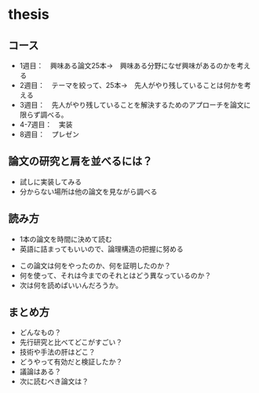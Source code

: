 # thesis
## コース
- 1週目：　興味ある論文25本→　興味ある分野になぜ興味があるのかを考える
- 2週目：　テーマを絞って、25本→　先人がやり残していることは何かを考える
- 3週目：　先人がやり残していることを解決するためのアプローチを論文に限らず調べる。
- 4-7週目：　実装
- 8週目：　プレゼン

## 論文の研究と肩を並べるには？
- 試しに実装してみる
- 分からない場所は他の論文を見ながら調べる

## 読み方
- 1本の論文を時間に決めて読む
- 英語に詰まってもいいので、論理構造の把握に努める
* この論文は何をやったのか、何を証明したのか？
* 何を使って、それは今までのそれとはどう異なっているのか？
* 次は何を読めばいいんだろうか。

## まとめ方
* どんなもの？
* 先行研究と比べてどこがすごい？
* 技術や手法の肝はどこ？
* どうやって有効だと検証したか？
* 議論はある？
* 次に読むべき論文は？
